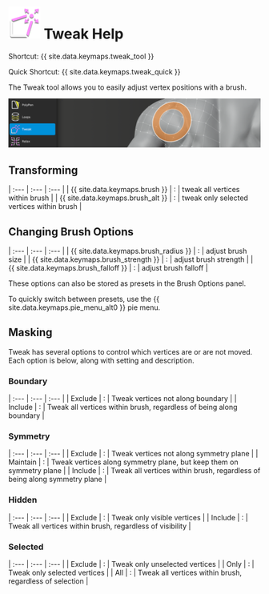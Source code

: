 # ![](tweak-icon.png) Tweak Help

Shortcut: {{ site.data.keymaps.tweak_tool }}

Quick Shortcut: {{ site.data.keymaps.tweak_quick }}


The Tweak tool allows you to easily adjust vertex positions with a brush.

![](help_tweak.png)

## Transforming


| :--- | :--- | :--- |
| {{ site.data.keymaps.brush }}          | : | tweak all vertices within brush |
| {{ site.data.keymaps.brush_alt }}      | : | tweak only selected vertices within brush |

## Changing Brush Options


| :--- | :--- | :--- |
| {{ site.data.keymaps.brush_radius }}   | : | adjust brush size |
| {{ site.data.keymaps.brush_strength }} | : | adjust brush strength |
| {{ site.data.keymaps.brush_falloff }}  | : | adjust brush falloff |

These options can also be stored as presets in the Brush Options panel. 

To quickly switch between presets, use the {{ site.data.keymaps.pie_menu_alt0 }} pie menu. 

## Masking

Tweak has several options to control which vertices are or are not moved.
Each option is below, along with setting and description.

### Boundary


| :--- | :--- | :--- |
| Exclude  | : | Tweak vertices not along boundary |
| Include  | : | Tweak all vertices within brush, regardless of being along boundary |

### Symmetry


| :--- | :--- | :--- |
| Exclude  | : | Tweak vertices not along symmetry plane |
| Maintain | : | Tweak vertices along symmetry plane, but keep them on symmetry plane |
| Include  | : | Tweak all vertices within brush, regardless of being along symmetry plane |

### Hidden


| :--- | :--- | :--- |
| Exclude  | : | Tweak only visible vertices |
| Include  | : | Tweak all vertices within brush, regardless of visibility |

### Selected


| :--- | :--- | :--- |
| Exclude  | : | Tweak only unselected vertices |
| Only     | : | Tweak only selected vertices |
| All      | : | Tweak all vertices within brush, regardless of selection |